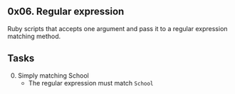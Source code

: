 ## 0x06. Regular expression

Ruby scripts that accepts one argument and pass it to a regular expression matching method.

## Tasks

0. Simply matching School
	- The regular expression must match ```School```
